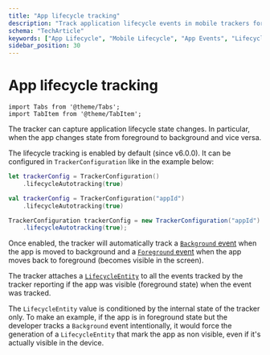 ```yaml
---
title: "App lifecycle tracking"
description: "Track application lifecycle events in mobile trackers for user engagement analysis."
schema: "TechArticle"
keywords: ["App Lifecycle", "Mobile Lifecycle", "App Events", "Lifecycle Events", "App State", "Mobile Sessions"]
sidebar_position: 30
---
```


# App lifecycle tracking

```mdx-code-block
import Tabs from '@theme/Tabs';
import TabItem from '@theme/TabItem';
```

The tracker can capture application lifecycle state changes. In particular, when the app changes state from foreground to background and vice versa.

The lifecycle tracking is enabled by default (since v6.0.0). It can be configured in `TrackerConfiguration` like in the example below:

<Tabs groupId="platform" queryString>
  <TabItem value="ios" label="iOS" default>

```swift
let trackerConfig = TrackerConfiguration()
    .lifecycleAutotracking(true)
```

  </TabItem>
  <TabItem value="android" label="Android (Kotlin)">

```kotlin
val trackerConfig = TrackerConfiguration("appId")
    .lifecycleAutotracking(true)
```

  </TabItem>
  <TabItem value="android-java" label="Android (Java)">

```java
TrackerConfiguration trackerConfig = new TrackerConfiguration("appId")
    .lifecycleAutotracking(true);
```

  </TabItem>
</Tabs>

Once enabled, the tracker will automatically track a [`Background` event](/docs/events/ootb-data/mobile-lifecycle-events/index.md#background-event) when the app is moved to background and a [`Foreground` event](/docs/events/ootb-data/mobile-lifecycle-events/index.md#foreground-event) when the app moves back to foreground (becomes visible in the screen).

The tracker attaches a [`LifecycleEntity`](/docs/events/ootb-data/mobile-lifecycle-events/index.md#lifecycle-context-entity) to all the events tracked by the tracker reporting if the app was visible (foreground state) when the event was tracked.

The `LifecycleEntity` value is conditioned by the internal state of the tracker only. To make an example, if the app is in foreground state but the developer tracks a `Background` event intentionally, it would force the generation of a `LifecycleEntity` that mark the app as non visible, even if it's actually visible in the device.
